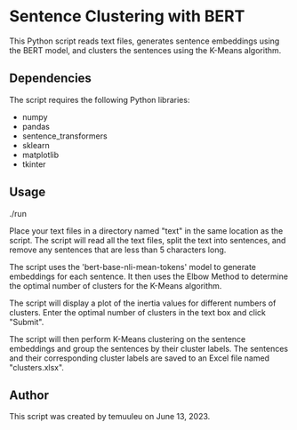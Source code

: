 # Sentence Clustering with BERT

This Python script reads text files, generates sentence embeddings using the BERT model, and clusters the sentences using the K-Means algorithm.

## Dependencies

The script requires the following Python libraries:

- numpy
- pandas
- sentence_transformers
- sklearn
- matplotlib
- tkinter


## Usage

./run


Place your text files in a directory named "text" in the same location as the script. The script will read all the text files, split the text into sentences, and remove any sentences that are less than 5 characters long.

The script uses the 'bert-base-nli-mean-tokens' model to generate embeddings for each sentence. It then uses the Elbow Method to determine the optimal number of clusters for the K-Means algorithm.

The script will display a plot of the inertia values for different numbers of clusters. Enter the optimal number of clusters in the text box and click "Submit".

The script will then perform K-Means clustering on the sentence embeddings and group the sentences by their cluster labels. The sentences and their corresponding cluster labels are saved to an Excel file named "clusters.xlsx".

## Author

This script was created by temuuleu on June 13, 2023.

